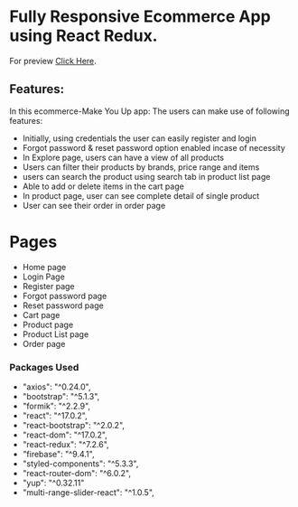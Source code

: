 # Fully Responsive Ecommerce App using React Redux.

For preview [Click Here](https://mythu-ecommerce-app.netlify.app/).

## Features:

In this ecommerce-Make You Up app: The users can make use of following features:

- Initially, using credentials the user can easily register and login
- Forgot password & reset password option enabled incase of necessity
- In Explore page, users can have a view of all products
- Users can filter their products by brands, price range and items
- users can search the product using search tab in product list page
- Able to add or delete items in the cart page
- In product page, user can see complete detail of single product
- User can see their order in order page

# Pages

- Home page
- Login Page
- Register page
- Forgot password page
- Reset password page
- Cart page
- Product page
- Product List page
- Order page

### Packages Used

- "axios": "^0.24.0",
- "bootstrap": "^5.1.3",
- "formik": "^2.2.9",
- "react": "^17.0.2",
- "react-bootstrap": "^2.0.2",
- "react-dom": "^17.0.2",
- "react-redux": "^7.2.6",
- "firebase": "^9.4.1",
- "styled-components": "^5.3.3",
- "react-router-dom": "^6.0.2",
- "yup": "^0.32.11"
- "multi-range-slider-react": "^1.0.5",
